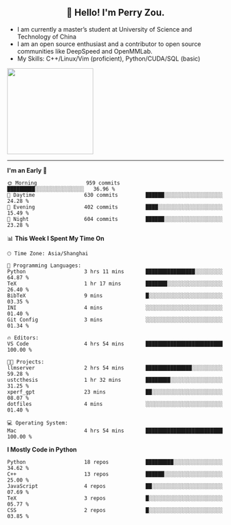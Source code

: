 <h2 align="center">👋 Hello! I'm Perry Zou.</h2>

- I am currently a master’s student at University of Science and Technology of China
- I am an open source enthusiast and a contributor to open source communities like DeepSpeed and OpenMMLab.
- My Skills: C++/Linux/Vim (proficient), Python/CUDA/SQL (basic)

<img height=200 align="center" src="https://github-readme-stats.vercel.app/api?username=zonepg" />

-------

<!--START_SECTION:waka-->
**I'm an Early 🐤** 

```text
🌞 Morning                959 commits         █████████░░░░░░░░░░░░░░░░   36.96 % 
🌆 Daytime                630 commits         ██████░░░░░░░░░░░░░░░░░░░   24.28 % 
🌃 Evening                402 commits         ████░░░░░░░░░░░░░░░░░░░░░   15.49 % 
🌙 Night                  604 commits         ██████░░░░░░░░░░░░░░░░░░░   23.28 % 
```


📊 **This Week I Spent My Time On** 

```text
🕑︎ Time Zone: Asia/Shanghai

💬 Programming Languages: 
Python                   3 hrs 11 mins       ████████████████░░░░░░░░░   64.87 % 
TeX                      1 hr 17 mins        ███████░░░░░░░░░░░░░░░░░░   26.40 % 
BibTeX                   9 mins              █░░░░░░░░░░░░░░░░░░░░░░░░   03.35 % 
INI                      4 mins              ░░░░░░░░░░░░░░░░░░░░░░░░░   01.40 % 
Git Config               3 mins              ░░░░░░░░░░░░░░░░░░░░░░░░░   01.34 % 

🔥 Editors: 
VS Code                  4 hrs 54 mins       █████████████████████████   100.00 % 

🐱‍💻 Projects: 
llmserver                2 hrs 54 mins       ███████████████░░░░░░░░░░   59.28 % 
ustcthesis               1 hr 32 mins        ████████░░░░░░░░░░░░░░░░░   31.25 % 
xperf_gpt                23 mins             ██░░░░░░░░░░░░░░░░░░░░░░░   08.07 % 
dotfiles                 4 mins              ░░░░░░░░░░░░░░░░░░░░░░░░░   01.40 % 

💻 Operating System: 
Mac                      4 hrs 54 mins       █████████████████████████   100.00 % 
```

**I Mostly Code in Python** 

```text
Python                   18 repos            █████████░░░░░░░░░░░░░░░░   34.62 % 
C++                      13 repos            ██████░░░░░░░░░░░░░░░░░░░   25.00 % 
JavaScript               4 repos             ██░░░░░░░░░░░░░░░░░░░░░░░   07.69 % 
TeX                      3 repos             █░░░░░░░░░░░░░░░░░░░░░░░░   05.77 % 
CSS                      2 repos             █░░░░░░░░░░░░░░░░░░░░░░░░   03.85 % 
```




<!--END_SECTION:waka-->
